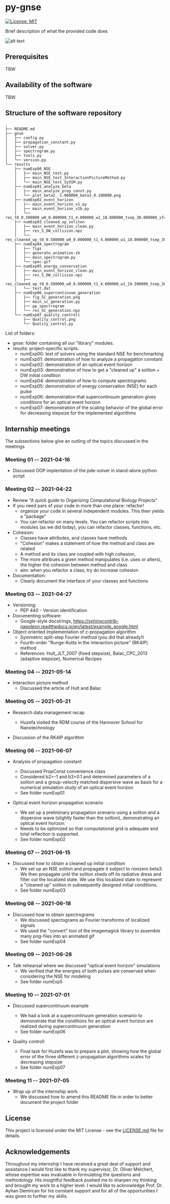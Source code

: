 # py-gnse

[![License: MIT](https://img.shields.io/badge/License-MIT-green.svg)](https://opensource.org/licenses/MIT)

Brief description of what the provided code does

![alt text](https://github.com/omelchert/Internship_HB2021/blob/main/results/numExp05_energy_conservation/res_cleaned_up_t0_0.500000_w0_0.000000_t1_4.000000_w1_19.500000_tsep_30.000000_sfac_0.200000.png)

## Prerequisites

TBW

## Availability of the software

TBW

##  Structure of the software repository

```
.
├── README.md
├── gnse
│   ├── config.py
│   ├── propagation_constant.py
│   ├── solver.py
│   ├── spectrogram.py
│   ├── tools.py
│   └── version.py
└── results
    ├── numExp00_NSE
    │   ├── main_NSE_test.py
    │   ├── main_NSE_test_InteractionPictureMethod.py
    │   └── main_NSE_test_SySSM.py
    ├── numExp01_analyze_beta
    │   ├── main_analyze_prop_const.py
    │   └── plot_beta2_-1.000000_beta3_0.100000.png
    ├── numExp02_event_horizon
    │   ├── main_event_horizon_v1.py
    │   ├── main_event_horizon_v1b.py
    │   └── res_t0_0.500000_w0_0.000000_t1_4.000000_w1_18.000000_tsep_30.000000_sfac_0.050000.png
    ├── numExp03_cleaned_up_soliton
    │   ├── main_event_horizon_clean.py
    │   ├── res_S_DW_collision.npz
    │   └── res_cleaned_up_t0_0.500000_w0_0.000000_t1_4.000000_w1_18.000000_tsep_30.000000_sfac_0.050000.png
    ├── numExp04_spectrogram
    │   ├── figs
    │   ├── generate_animation.sh
    │   ├── main_spectrogram.py
    │   └── spec.gif
    ├── numExp05_energy_conservation
    │   ├── main_event_horizon_clean.py
    │   ├── res_S_DW_collision.npz
    │   ├── res_cleaned_up_t0_0.500000_w0_0.000000_t1_4.000000_w1_19.500000_tsep_30.000000_sfac_0.200000.png
    │   └── test.dat
    ├── numExp06_supercontinuum_generation
    │   ├── fig_SC_generation.png
    │   ├── main_sc_generation.py
    │   ├── pp_spectrogram
    │   └── res_SC_generation.npz
    └── numExp07_quality_controll
        ├── Quality_control.png
        └── Quality_control.py

```

List of folders:
* gnse: folder containing all our "library" modules. 
* results: project-specific scripts.
  - numExp00: test of solvers using the standard NSE for benchmarking
  - numExp01: demonstration of how to analyze a propagation constant
  - numExp02: demonstration of an optical event horizon 
  - numExp03: demonstration of how to get a "cleaned up" a soliton + DW initial condition
  - numExp04: demonstration of how to compute spectrograms
  - numExp05: demonstration of energy conservation (NSE) for each pulse 
  - numExp06: demonstration that supercontinuum generation gives conditions for an optical event horizon
  - numExp07: demonstration of the scaling behavior of the global error for decreasing stepsize for the implemented algorithms

## Internship meetings

The subsections below give an outling of the topics discussed in the
meetings

### Meeting 01 -- 2021-04-16

* Discussed OOP implentation of the pde-solver in stand-alone python script

### Meeting 02 -- 2021-04-22

* Review "A quick guide to Organizing Computational Biology Projects"
* If you need pars of your code in more than one place: refactor! 
  - organize your code in several independent modules. This then yields a
    "package"
  - You can refactor on many levels. You can refactor scripts into modules (as
    we did today), you can refactor classes, functions, etc.
* Cohesion: 
  - Classes have attributes, and classes have methods
  - "Cohesion" makes a statement of how the method and class are related
  - A method and its class are coupled with high cohesion, 
  - The more attribues a given method manipulates (i.e. uses or alters), the
    higher the cohesion between method and class 
  - aim: when you refactor a class, try do increase cohesion
* Documentation:
  - Clearly document the interface of your classes and functions


### Meeting 03 -- 2021-04-27 

* Versioning:
  - PEP 440 - Version identification
* Documenting software: 
  - Google-style docstrings, https://sphinxcontrib-napoleon.readthedocs.io/en/latest/example_google.html
* Object oriented implementation of z-propagation algorithm
  - Symmetric split-step Fourier method (you did that already!)
  - Fourth-order "Runge-Kutta in the interaction picture" (RK4IP) method
  - References: Hult_JLT_2007 (fixed stepsize), Balac_CPC_2013 (adaptive stepsize), Numerical Recipes


### Meeting 04 -- 2021-05-14

* Interaction picture method
  - Discussed the article of Hult and Balac


### Meeting 05 -- 2021-05-21

* Research data management recap 
  - Huzefa visited the RDM course of the Hannover School for Nanotechnology

* Discussion of the RK4IP algorithm


### Meeting 06 -- 2021-06-07

* Analysis of propagation constant
  - Discussed PropConst convenience class
  - Considered b2=-1 and b3=0.1 and determined parameters of a soliton and 
    a group-velocity matched dispersive wave as basis for a numerical 
    simulation study of an optical event horizon
  - See folder numExp01

* Optical event horizon propagation scenario
  - We set up a preliminary propagation scenario using a soliton and a 
    dispersive wave (slightly faster than the soltion), demonstrating
    an optical event horizon.
  - Needs to be optimized so that computational grid is adequate and 
    total reflection is supported.
  - See folder numExp02


### Meeting 07 -- 2021-06-15

* Discussed how to obtain a cleaned up initial condition 
  - We set up an NSE soliton and propagate it subject to nonzero beta3. We then
    propagate until the soliton sheds off its radiative dress and filter out
    the localized state. We use this localized state to represent a "cleaned
    up" soliton in subsequently designed initial conditions.
  - See folder numExp03


### Meeting 08 -- 2021-06-18

* Discussed how to obtain spectrograms
  - We discussed spectograms as Fourier transforms of localized signals
  - We used the "convert" tool of the imagemagick library to assemble
    many png-files into an animated gif
  - See folder numExp04


### Meeting 09 -- 2021-06-28

* Talk rehearsal where we discussed "optical event horizon" simulations
  - We verified that the energies of both pulses are conserved when considering 
    the NSE for modeling
  - See folder numExp5


### Meeting 10 -- 2021-07-01

* Discussed supercontinuum example
  - We had a look at a supercontinuum generation scenario to demonstrate
    that the conditions for an optical event horizon are realized during 
    supercontinuum generation
  - See folder numExp06

* Quality controll
  - Final task for Huzefa was to prepare a plot, showing how the global error
    of the three different z-propagation algorithms scales for decreasing
    stepsize
  - See folder numExp07


### Meeting 11 -- 2021-07-05

* Wrap up of the internship work
  - We discussed how to amend this README file in order to better document the 
    project folder


## License

This project is licensed under the MIT License - see the [LICENSE.md](LICENSE.md) file for details.


## Acknowledgements

Throughout my internship I have received a great deal of support and assistance.I would first like to thank my supervisor, Dr. Oliver Melchert, whose expertise was invaluable in formulating the questions and methodology. His insightful feedback pushed me to sharpen my thinking and brought my work to a higher level. I would like to acknowledge Prof. Dr. Ayhan Demircan for his constant support and for all of the opportunities I was given to further my skills.
